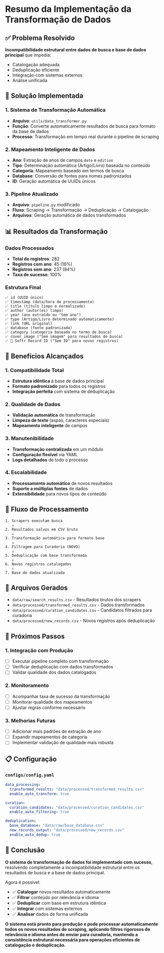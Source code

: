 # Resumo da Implementação da Transformação de Dados

## ✅ Problema Resolvido

**Incompatibilidade estrutural entre dados de busca e base de dados principal** que impedia:
- Catalogação adequada
- Deduplicação eficiente
- Integração com sistemas externos
- Análise unificada

## 🔧 Solução Implementada

### 1. Sistema de Transformação Automática
- **Arquivo**: `utils/data_transformer.py`
- **Função**: Converte automaticamente resultados de busca para formato da base de dados
- **Processo**: Transformação em tempo real durante o pipeline de scraping

### 2. Mapeamento Inteligente de Dados
- **Ano**: Extração de anos de campos `date` e `edition`
- **Tipo**: Determinação automática (Artigo/Livro) baseada no conteúdo
- **Categoria**: Mapeamento baseado em termos de busca
- **Database**: Conversão de fontes para nomes padronizados
- **ID**: Geração automática de UUIDs únicos

### 3. Pipeline Atualizado
- **Arquivo**: `pipeline.py` modificado
- **Fluxo**: Scraping → Transformação → Deduplicação → Catalogação
- **Arquivos**: Geração automática de dados transformados

## 📊 Resultados da Transformação

### Dados Processados
- **Total de registros**: 282
- **Registros com ano**: 45 (16%)
- **Registros sem ano**: 237 (84%)
- **Taxa de sucesso**: 100%

### Estrutura Final
```
✅ id (UUID único)
✅ timestamp (data/hora de processamento)
✅ title (título limpo e normalizado)
✅ author (autor(es) limpo)
✅ year (ano extraído ou "Sem ano")
✅ type (Artigo/Livro determinado automaticamente)
✅ link (URL original)
✅ database (fonte padronizada)
✅ category (categoria baseada no termo de busca)
✅ cover_image ("Sem imagem" para resultados de busca)
✅ 🔐 Softr Record ID ("Sem ID" para novos registros)
```

## 🎯 Benefícios Alcançados

### 1. Compatibilidade Total
- **Estrutura idêntica** à base de dados principal
- **Formato padronizado** para todos os registros
- **Integração perfeita** com sistema de deduplicação

### 2. Qualidade de Dados
- **Validação automática** de transformação
- **Limpeza de texto** (aspas, caracteres especiais)
- **Mapeamento inteligente** de campos

### 3. Manutenibilidade
- **Transformação centralizada** em um módulo
- **Configuração flexível** via YAML
- **Logs detalhados** de todo o processo

### 4. Escalabilidade
- **Processamento automático** de novos resultados
- **Suporte a múltiplas fontes** de dados
- **Extensibilidade** para novos tipos de conteúdo

## 🔄 Fluxo de Processamento

```
1. Scrapers executam busca
   ↓
2. Resultados salvos em CSV bruto
   ↓
3. Transformação automática para formato base
   ↓
4. Filtragem para Curadoria (NOVO)
   ↓
5. Deduplicação com base transformada
   ↓
6. Novos registros catalogados
   ↓
7. Base de dados atualizada
```

## 📁 Arquivos Gerados

- `data/raw/search_results.csv` - Resultados brutos dos scrapers
- `data/processed/transformed_results.csv` - Dados transformados
- `data/processed/curation_candidates.csv` - Candidatos filtrados para curadoria
- `data/processed/new_records.csv` - Novos registros após deduplicação

## 🚀 Próximos Passos

### 1. Integração com Produção
- [ ] Executar pipeline completo com transformação
- [ ] Verificar deduplicação com dados transformados
- [ ] Validar qualidade dos dados catalogados

### 2. Monitoramento
- [ ] Acompanhar taxa de sucesso da transformação
- [ ] Monitorar qualidade dos mapeamentos
- [ ] Ajustar regras conforme necessário

### 3. Melhorias Futuras
- [ ] Adicionar mais padrões de extração de ano
- [ ] Expandir mapeamentos de categoria
- [ ] Implementar validação de qualidade mais robusta

## 📋 Configuração

### `configs/config.yaml`
```yaml
data_processing:
  transformed_results: "data/processed/transformed_results.csv"
  enable_auto_transform: true

curation:
  curation_candidates: "data/processed/curation_candidates.csv"
  enable_auto_filtering: true

deduplication:
  base_database: "data/raw/base_database.csv"
  new_records_output: "data/processed/new_records.csv"
  enable_auto_dedup: true
```

## 🎉 Conclusão

**O sistema de transformação de dados foi implementado com sucesso**, resolvendo completamente a incompatibilidade estrutural entre os resultados de busca e a base de dados principal. 

Agora é possível:
- ✅ **Catalogar** novos resultados automaticamente
- ✅ **Filtrar** conteúdo por relevância e idioma
- ✅ **Deduplicar** com base em estrutura idêntica
- ✅ **Integrar** com sistemas externos
- ✅ **Analisar** dados de forma unificada

**O sistema está pronto para produção e pode processar automaticamente todos os novos resultados de scraping, aplicando filtros rigorosos de relevância e idioma antes de enviar para curadoria, mantendo a consistência estrutural necessária para operações eficientes de catalogação e deduplicação.**
